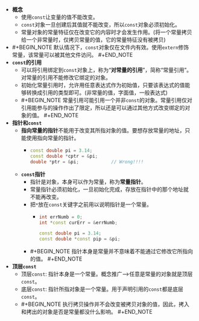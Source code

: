 - **概念**
	- 使用`const`让变量的值不能改变。
	- `const`对象一旦创建后其值就不能改变，所以`const`对象必须初始化。
	- 常量对象的常量特征仅在改变它的内容时才会发生作用。(将一个常量拷贝给一个非常量时，仅拷贝常量的值，它的常量特征没有被拷贝)
- #+BEGIN_NOTE
  默认情况下，`const`对象仅在文件内有效。使用`extern`修饰常量，该常量可以被其他文件访问。
  #+END_NOTE
- **`const`的引用**
	- 可以将引用绑定到`const`对象上，称为“**对常量的引用**”，简称“常量引用”。对常量的引用不能修改它绑定的对象。
	- 初始化常量引用时，允许用任意表达式作为初始值，只要该表达式的值能够转换成引用的类型即可。(非常量的值，字面值，一般表达式)
	- #+BEGIN_NOTE
	  常量引用可能引用一个并非`const`的对象。常量引用仅对引用能参与的操作作出了限定，所以还是可以通过其他方式改变绑定的对象的值。
	  #+END_NOTE
- **指针和`const`**
	- **指向常量的指针**不能用于改变其所指对象的值。要想存放常量的地址，只能使用指向常量的指针。
		- ```C++
		  const double pi = 3.14;
		  const double *cptr = &pi;
		  double *ptr = &pi;			// Wrong!!!!
		  ```
	- **`const`指针**
		- 指针是对象，本身可以作为常量，称为**常量指针**。
		- 常量指针必须初始化，一旦初始化完成，存放在指针中的那个地址就不能再改变。
		- 把`*`放在`const`关键字之前用以说明指针是一个常量。
			- ```C++
			  int errNumb = 0;
			  int *const curErr = &errNumb;
			  
			  const double pi = 3.14;
			  const double *const pip = &pi;
			  ```
		- #+BEGIN_NOTE
		  指针本身是常量并不意味着不能通过它修改它所指向的值。
		  #+END_NOTE
- **顶层`const`**
	- 顶层`const`: 指针本身是一个常量。概念推广-->任意是常量的对象就是顶层`const`。
	- 底层`const`: 指针所指对象是一个常量。用于声明引用的`const`都是底层`const`。
	- #+BEGIN_NOTE
	  执行拷贝操作并不会改变被拷贝对象的值，因此，拷入和拷出的对象是否是常量都没什么影响。
	  #+END_NOTE